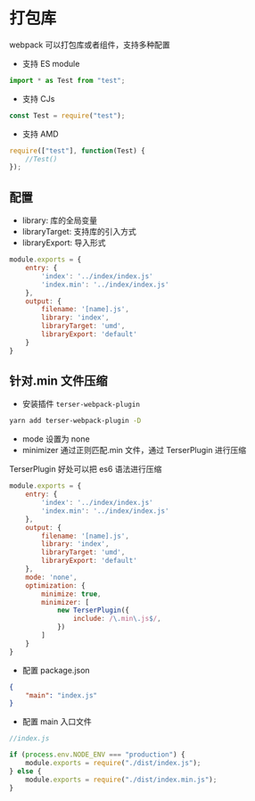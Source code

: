# 打包库

webpack 可以打包库或者组件，支持多种配置

-   支持 ES module

```js
import * as Test from "test";
```

-   支持 CJs

```js
const Test = require("test");
```

-   支持 AMD

```js
require(["test"], function(Test) {
    //Test()
});
```

## 配置

-   library: 库的全局变量
-   libraryTarget: 支持库的引入方式
-   libraryExport: 导入形式

```js
module.exports = {
    entry: {
        'index': '../index/index.js'
        'index.min': '../index/index.js'
    },
    output: {
        filename: '[name].js',
        library: 'index',
        libraryTarget: 'umd',
        libraryExport: 'default'
    }
}
```

## 针对.min 文件压缩

-   安装插件 `terser-webpack-plugin`

```sh
yarn add terser-webpack-plugin -D
```

-   mode 设置为 none
-   minimizer 通过正则匹配.min 文件，通过 TerserPlugin 进行压缩

TerserPlugin 好处可以把 es6 语法进行压缩

```js
module.exports = {
    entry: {
        'index': '../index/index.js'
        'index.min': '../index/index.js'
    },
    output: {
        filename: '[name].js',
        library: 'index',
        libraryTarget: 'umd',
        libraryExport: 'default'
    },
    mode: 'none',
    optimization: {
        minimize: true,
        minimizer: [
            new TerserPlugin({
                include: /\.min\.js$/,
            })
        ]
    }
}
```

-   配置 package.json

```json
{
    "main": "index.js"
}
```

-   配置 main 入口文件

```js
//index.js

if (process.env.NODE_ENV === "production") {
    module.exports = require("./dist/index.js");
} else {
    module.exports = require("./dist/index.min.js");
}
```
